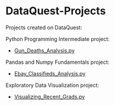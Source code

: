 # DataQuest-Projects
Projects created on DataQuest:

Python Programming Intermediate project:
- [Gun_Deaths_Analysis.py](https://github.com/hftjmac/DataQuest-Projects/blob/master/Gun_Deaths_Analysis.py)

Pandas and Numpy Fundamentals project:
- [Ebay_Classifieds_Analysis.py](https://github.com/hftjmac/DataQuest-Projects/blob/master/Ebay_Classified_Analysis.py)

Exploratory Data Visualization project:
- [Visualizing_Recent_Grads.py](https://github.com/hftjmac/DataQuest-Projects/blob/master/Visualizing_Recent_Grads.py)
